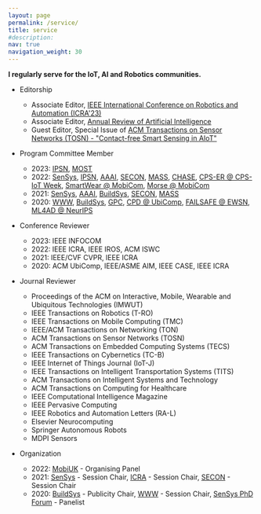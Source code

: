 ```yaml
---
layout: page
permalink: /service/
title: service
#description: 
nav: true
navigation_weight: 30
---
```


**I regularly serve for the IoT, AI and Robotics communities.** 

- Editorship
    - Associate Editor, [IEEE International Conference on Robotics and Automation (ICRA'23)](https://www.icra2023.org/)
    - Associate Editor, [Annual Review of Artificial Intelligence](https://www.worldscientific.com/worldscinet/wsarai)
    - Guest Editor, Special Issue of [ACM Transactions on Sensor Networks (TOSN) - "Contact-free Smart Sensing in AIoT"](https://dl.acm.org/pb-assets/static_journal_pages/tosn/pdf/TOSN_CFP_Contact-free-Smart-Sensing-in-AIoT-1657653812093.pdf)

- Program Committee Member
    - 2023: [IPSN](https://ipsn.acm.org/2023/), [MOST](http://ieeemobility.org/)
    - 2022: [SenSys](https://sensys.acm.org/2022/), [IPSN](https://ipsn.acm.org/2022/), [AAAI](https://aaai.org/Conferences/AAAI-22/), [SECON](https://secon2022.ieee-secon.org/), [MASS](https://sites.google.com/view/ieee-mass-2022), [CHASE](https://conferences.computer.org/chase2022/), [CPS-ER @ CPS-IoT Week](https://sites.google.com/view/cps-er/), [SmartWear @ MobiCom](https://smart-wear.vercel.app/), [Morse @ MobiCom](https://people.cs.umass.edu/~jxiong/morse/morse.html)
    - 2021: [SenSys](https://sensys2021.dei.uc.pt/), [AAAI](https://aaai.org/Conferences/AAAI-21/), [BuildSys](http://buildsys.acm.org/2021/), [SECON](https://secon2021.ieee-secon.org/), [MASS](https://eng.auburn.edu/conference/ieee-mass2021/)
    - 2020: [WWW](https://www2020.thewebconf.org/), [BuildSys](http://buildsys.acm.org/2020/), [GPC](https://www.gpc2020.cn/index.html), [CPD @ UbiComp](https://ubicomp-cpd.com/), [FAILSAFE @ EWSN](https://wp.doc.ic.ac.uk/failsafe/), [ML4AD @ NeurIPS](https://ml4ad.github.io/)

- Conference Reviewer
    - 2023: IEEE INFOCOM
    - 2022: IEEE ICRA, IEEE IROS, ACM ISWC
    - 2021: IEEE/CVF CVPR, IEEE ICRA
    - 2020: ACM UbiComp, IEEE/ASME AIM, IEEE CASE, IEEE ICRA 

- Journal Reviewer
    - Proceedings of the ACM on Interactive, Mobile, Wearable and Ubiquitous Technologies (IMWUT)
    - IEEE Transactions on Robotics (T-RO)
    - IEEE Transactions on Mobile Computing (TMC)
    - IEEE/ACM Transactions on Networking (TON)
    - ACM Transactions on Sensor Networks (TOSN)
    - ACM Transactions on Embedded Computing Systems (TECS)
    - IEEE Transactions on Cybernetics (TC-B)
    - IEEE Internet of Things Journal (IoT-J)
    - IEEE Transactions on Intelligent Transportation Systems (TITS)
    - ACM Transactions on Intelligent Systems and Technology 
    - ACM Transactions on Computing for Healthcare
    - IEEE Computational Intelligence Magazine
    - IEEE Pervasive Computing
    - IEEE Robotics and Automation Letters (RA-L)
    - Elsevier Neurocomputing
    - Springer Autonomous Robots
    - MDPI Sensors

- Organization
    - 2022: [MobiUK](http://mobiuk.org/2022/) - Organising Panel
    - 2021: [SenSys](https://sensys2021.dei.uc.pt/) - Session Chair, [ICRA](https://www.ieee-icra.org/) - Session Chair, [SECON](https://secon2021.ieee-secon.org/) - Session Chair
    - 2020: [BuildSys](http://buildsys.acm.org/2020/) - Publicity Chair, [WWW](https://www2020.thewebconf.org/) - Session Chair, [SenSys PhD Forum](http://sensys.acm.org/2020/dc/) - Panelist
    